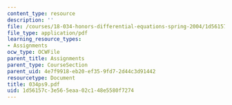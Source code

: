```yaml
---
content_type: resource
description: ''
file: /courses/18-034-honors-differential-equations-spring-2004/1d56157c3e565eaa02c148e5580f7274_034ps9.pdf
file_type: application/pdf
learning_resource_types:
- Assignments
ocw_type: OCWFile
parent_title: Assignments
parent_type: CourseSection
parent_uid: 4e7f9918-eb20-ef35-9fd7-2d44c3d91442
resourcetype: Document
title: 034ps9.pdf
uid: 1d56157c-3e56-5eaa-02c1-48e5580f7274
---
```

